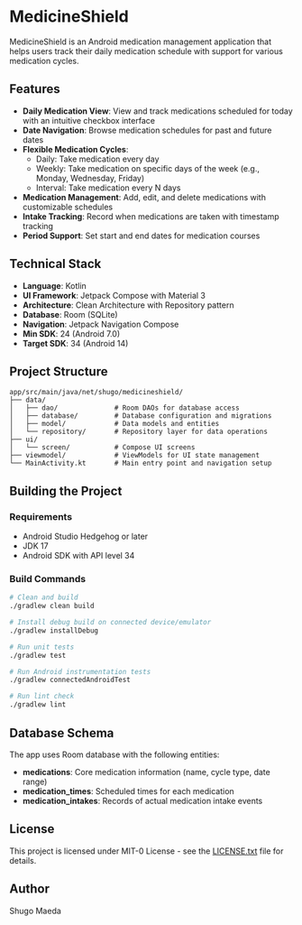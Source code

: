 # MedicineShield

MedicineShield is an Android medication management application that helps users track their daily medication schedule with support for various medication cycles.

## Features

- **Daily Medication View**: View and track medications scheduled for today with an intuitive checkbox interface
- **Date Navigation**: Browse medication schedules for past and future dates
- **Flexible Medication Cycles**:
  - Daily: Take medication every day
  - Weekly: Take medication on specific days of the week (e.g., Monday, Wednesday, Friday)
  - Interval: Take medication every N days
- **Medication Management**: Add, edit, and delete medications with customizable schedules
- **Intake Tracking**: Record when medications are taken with timestamp tracking
- **Period Support**: Set start and end dates for medication courses

## Technical Stack

- **Language**: Kotlin
- **UI Framework**: Jetpack Compose with Material 3
- **Architecture**: Clean Architecture with Repository pattern
- **Database**: Room (SQLite)
- **Navigation**: Jetpack Navigation Compose
- **Min SDK**: 24 (Android 7.0)
- **Target SDK**: 34 (Android 14)

## Project Structure

```
app/src/main/java/net/shugo/medicineshield/
├── data/
│   ├── dao/              # Room DAOs for database access
│   ├── database/         # Database configuration and migrations
│   ├── model/            # Data models and entities
│   └── repository/       # Repository layer for data operations
├── ui/
│   └── screen/           # Compose UI screens
├── viewmodel/            # ViewModels for UI state management
└── MainActivity.kt       # Main entry point and navigation setup
```

## Building the Project

### Requirements

- Android Studio Hedgehog or later
- JDK 17
- Android SDK with API level 34

### Build Commands

```bash
# Clean and build
./gradlew clean build

# Install debug build on connected device/emulator
./gradlew installDebug

# Run unit tests
./gradlew test

# Run Android instrumentation tests
./gradlew connectedAndroidTest

# Run lint check
./gradlew lint
```

## Database Schema

The app uses Room database with the following entities:

- **medications**: Core medication information (name, cycle type, date range)
- **medication_times**: Scheduled times for each medication
- **medication_intakes**: Records of actual medication intake events

## License

This project is licensed under MIT-0 License - see the [LICENSE.txt](LICENSE.txt) file for details.

## Author

Shugo Maeda
